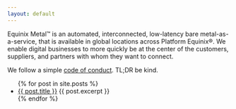 ```yaml
---
layout: default
---
```


Equinix Metal™ is an automated, interconnected, low-latency bare metal-as-a-service, that is available in global locations across Platform Equinix®. We enable digital businesses to more quickly be at the center of the customers, suppliers, and partners with whom they want to connect.

We follow a simple [code of conduct](./CODE_OF_CONDUCT.html). TL;DR be kind.

<ul>
  {% for post in site.posts %}
    <li>
      <a href="community/{{ post.url }}">{{ post.title }}</a>
      {{ post.excerpt }}
    </li>
  {% endfor %}
</ul>

